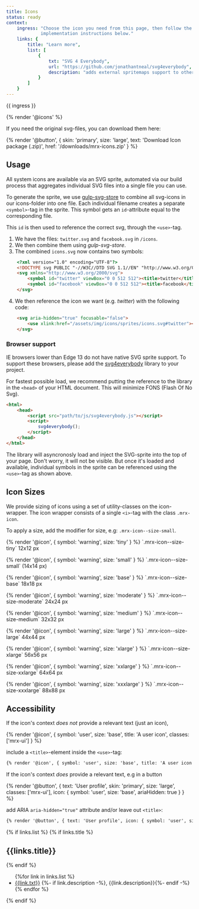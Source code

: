 ```yaml
---
title: Icons
status: ready
context:
    ingress: "Choose the icon you need from this page, then follow the
             implementation instructions below."
    links: {
        title: "Learn more",
        list: [
            {
                txt: "SVG 4 Everybody",
                url: "https://github.com/jonathantneal/svg4everybody",
                description: "adds external spritemaps support to otherwise SVG-capable browsers."
            }
        ]
    }
---
```


<div class="Prose__ingress">
    {{ ingress }}
</div>

<!-- Content starts here -->

{% render '@icons' %}

If you need the original svg-files, you can download them here:

{% render '@button', {
    skin: 'primary',
    size: 'large',
    text: 'Download Icon package (.zip)',
    href: '/downloads/mrx-icons.zip'
} %}

## Usage
All system icons are available via an SVG sprite, automated via our build
process that aggregates individual SVG files into a single file you can use.

To generate the sprite, we use [gulp-svg-store](https://github.com/w0rm/gulp-svgstore)
to combine all svg-icons in our icons-folder into one file. Each individual
filename creates a separate `<symbol>`-tag in the sprite. This symbol gets
an `id`-attribute equal to the corresponding file.

This `id` is then used to reference the correct svg, through the `<use>`-tag.

1. We have the files: `twitter.svg` and `facebook.svg` in `/icons`.
2. We then combine them using *gulp-svg-store*.
3. The combined `icons.svg` now contains two symbols:
```html
    <?xml version="1.0" encoding="UTF-8"?>
    <!DOCTYPE svg PUBLIC "-//W3C//DTD SVG 1.1//EN" "http://www.w3.org/Graphics/SVG/1.1/DTD/svg11.dtd">
    <svg xmlns="http://www.w3.org/2000/svg">
        <symbol id="twitter" viewBox="0 0 512 512"><title>twitter</title><path ....>
        <symbol id="facebook" viewBox="0 0 512 512"><title>facebook</title><path ....>
    </svg>
```
4. We then reference the icon we want (e.g. *twitter*) with the following code:
```html
    <svg aria-hidden="true" focusable="false">
        <use xlink:href="/assets/img/icons/sprites/icons.svg#twitter"></use>
    </svg>
```

### Browser support
IE browsers lower than Edge 13 do not have native SVG sprite support.
To support these browsers, please add the [svg4everybody](https://github.com/jonathantneal/svg4everybody)
library to your project.

For fastest possible load, we recommend putting the reference to the library
in the `<head>` of your HTML document. This will minimize FONS (Flash Of No Svg).

```html
<html>
    <head>
        <script src="path/to/js/svg4everybody.js"></script>
        <script>
            svg4everybody();
        </script>
    </head>
</html>
```

The library will asyncronosly load and inject the SVG-sprite into the top of your page.
Don't worry, it will not be visible. But once it's loaded and available, individual
symbols in the sprite can be referenced using the `<use>`-tag as shown above.

## Icon Sizes
We provide sizing of icons using a set of utility-classes on the icon-wrapper.
The icon wrapper consists of a single `<i>`-tag with the class `.mrx-icon`.

To apply a size, add the modifier for size, e.g: `.mrx-icon--size-small`.

<p>{% render '@icon', { symbol: 'warning', size: 'tiny' } %} `.mrx-icon--size-tiny` 12x12 px</p>
<p>{% render '@icon', { symbol: 'warning', size: 'small' } %} `.mrx-icon--size-small` (14x14 px)</p>
<p>{% render '@icon', { symbol: 'warning', size: 'base' } %} `.mrx-icon--size-base` 18x18 px</p>
<p>{% render '@icon', { symbol: 'warning', size: 'moderate' } %} `.mrx-icon--size-moderate` 24x24 px</p>
<p>{% render '@icon', { symbol: 'warning', size: 'medium' } %} `.mrx-icon--size-medium` 32x32 px</p>
<p>{% render '@icon', { symbol: 'warning', size: 'large' } %} `.mrx-icon--size-large` 44x44 px</p>
<p>{% render '@icon', { symbol: 'warning', size: 'xlarge' } %} `.mrx-icon--size-xlarge` 56x56 px</p>
<p>{% render '@icon', { symbol: 'warning', size: 'xxlarge' } %} `.mrx-icon--size-xxlarge` 64x64 px</p>
<p>{% render '@icon', { symbol: 'warning', size: 'xxxlarge' } %} `.mrx-icon--size-xxxlarge` 88x88 px</p>

## Accessibility
If the icon's context *does not* provide a relevant text (just an icon),

{% render '@icon', { symbol: 'user', size: 'base', title: 'A user icon', classes: ['mrx-ui'] } %}

include a `<title>`-element inside the `<use>`-tag:

```html
{% render '@icon', { symbol: 'user', size: 'base', title: 'A user icon' } %}
```

If the icon's context *does* provide a relevant text, e.g in a button

{% render '@button', { text: 'User profile', skin: 'primary', size: 'large', classes: ['mrx-ui'], icon: { symbol: 'user', size: 'base', ariaHidden: true } } %}

add ARIA `aria-hidden="true"` attribute and/or leave out `<title>`:

```html
{% render '@button', { text: 'User profile', icon: { symbol: 'user', size: 'base', ariaHidden: true } } %}
```


<!-- Content ends here -->

<div class="learn-more">
    {% if links.list %}
    {% if links.title %}<h2>{{links.title}}</h2>{% endif %}
    <ul>
        {%for link in links.list %}
            <li>
                <a href="{{link.url}}" target="_blank">{{link.txt}}</a>
                {%- if link.description -%}, <span>{{link.description}}</span>{%- endif -%}
            </li>
        {% endfor %}
    </ul>
    {% endif %}
</div>
